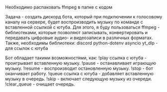 Необходимо распаковать ffmpeg в папке с кодом

Задача - создать дискорд бота, который при подключении к голосовому каналу на сервере, будет воспроизводить музыку по команде с вставленной ссылкой с ютуба.
Для этого, я буду пользоваться ffmpeg - библиотеками, которые позволяют записывать, конвертировать и передавать цифровые аудио- и видеозаписи в различных форматах.
Также, необходимы библиотеки:
discord
python-dotenv
asyncio
yt_dlp - для ссылок с ютуба

Бот обладает такими возможностями, как:
!play ссылка с ютуба - проигрывает вставленную музыку.
!pause - останавливает играющую музыку.
!resume - воспроизводит остановленную музыку.
!stop - бот оканчивает работу.
!queue ссылка с ютуба - добавляет вставленную музыку в очередь.
!skip - включает следующую музыку из очереди.
!clear_queue - очищает очередь. 
